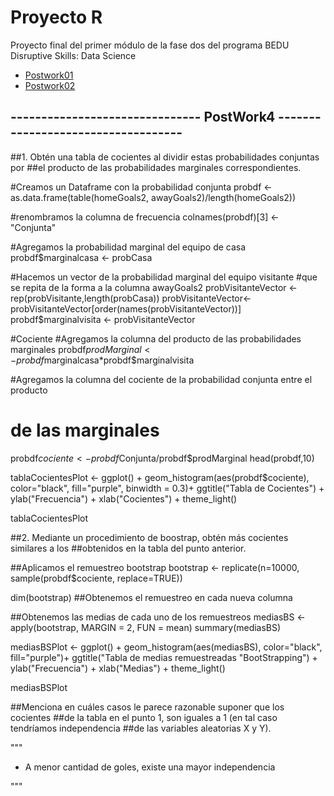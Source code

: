 
# Proyecto R
Proyecto final del primer módulo de la fase dos del programa BEDU Disruptive Skills: Data Science

* [Postwork01](https://github.com/edsatan/Proyecto-R/tree/main/Postwork-01)
* [Postwork02](https://github.com/edsatan/Proyecto-R/tree/main/Postwork-02)

## ------------------------------- PostWork4 -----------------------------------
##1. Obtén una tabla de cocientes al dividir estas probabilidades conjuntas por 
##el producto de las probabilidades marginales correspondientes.

#Creamos un Dataframe con la probabilidad conjunta
probdf <- as.data.frame(table(homeGoals2, awayGoals2)/length(homeGoals2))

#renombramos la columna de frecuencia 
colnames(probdf)[3] <- "Conjunta"

#Agregamos la probabilidad marginal del equipo de casa
probdf$marginalcasa <- probCasa

#Hacemos un vector de la probabilidad marginal del equipo visitante
#que se repita de la forma a la columna awayGoals2
probVisitanteVector <- rep(probVisitante,length(probCasa))
probVisitanteVector<- probVisitanteVector[order(names(probVisitanteVector))]
probdf$marginalvisita <- probVisitanteVector

#Cociente
#Agregamos la columna del producto de las probabilidades marginales
probdf$prodMarginal <- probdf$marginalcasa*probdf$marginalvisita

#Agregamos la columna del cociente de la probabilidad conjunta entre el producto
# de las marginales
probdf$cociente <- probdf$Conjunta/probdf$prodMarginal
head(probdf,10)

tablaCocientesPlot <-   ggplot() + 
                        geom_histogram(aes(probdf$cociente), color="black", fill="purple", binwidth = 0.3)+
                        ggtitle("Tabla de Cocientes") +
                        ylab("Frecuencia") +
                        xlab("Cocientes") + 
                        theme_light()

tablaCocientesPlot

##2. Mediante un procedimiento de boostrap, obtén más cocientes similares a los 
##obtenidos en la tabla del punto anterior.

##Aplicamos el remuestreo bootstrap
bootstrap <- replicate(n=10000, sample(probdf$cociente, replace=TRUE))

dim(bootstrap) ##Obtenemos el remuestreo en cada nueva columna

##Obtenemos las medias de cada uno de los remuestreos
mediasBS <- apply(bootstrap, MARGIN = 2, FUN = mean)
summary(mediasBS)

mediasBSPlot <-   ggplot() + 
  geom_histogram(aes(mediasBS), color="black", fill="purple")+
  ggtitle("Tabla de medias remuestreadas \"BootStrapping") +
  ylab("Frecuencia") +
  xlab("Medias") + 
  theme_light()

mediasBSPlot

##Menciona en cuáles casos le parece razonable suponer que los cocientes 
##de la tabla en el punto 1, son iguales a 1 (en tal caso tendríamos independencia 
##de las variables aleatorias X y Y).

"""
  - A menor cantidad de goles, existe una mayor independencia
  
"""
